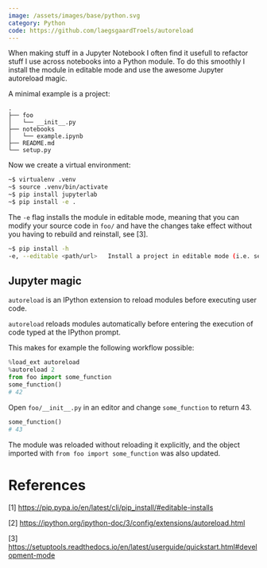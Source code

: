 ```yaml
---
image: /assets/images/base/python.svg
category: Python
code: https://github.com/laegsgaardTroels/autoreload
---
```


When making stuff in a Jupyter Notebook I often find it usefull to refactor stuff I use across notebooks into a Python module. To do this smoothly I install the module in editable mode and use the awesome Jupyter autoreload magic. <!--more-->

A minimal example is a project:

```
.
├── foo
│   └── __init__.py
├── notebooks
│   └── example.ipynb
├── README.md
└── setup.py
```

Now we create a virtual environment:

```bash
~$ virtualenv .venv
~$ source .venv/bin/activate
~$ pip install jupyterlab
~$ pip install -e .
```

The `-e` flag installs the module in editable mode, meaning that you can modify your source code in `foo/` and have the changes take effect without you having to rebuild and reinstall, see [3].

```bash
~$ pip install -h
-e, --editable <path/url>   Install a project in editable mode (i.e. setuptools "develop mode") from a local project path or a VCS url.
```

## Jupyter magic

`autoreload` is an IPython extension to reload modules before executing user code.

`autoreload` reloads modules automatically before entering the execution of code typed at the IPython prompt.

This makes for example the following workflow possible:

```python
%load_ext autoreload
%autoreload 2
from foo import some_function
some_function()
# 42
```

Open `foo/__init__.py` in an editor and change `some_function` to return 43.

```python
some_function()
# 43
```
The module was reloaded without reloading it explicitly, and the object imported with `from foo import some_function` was also updated.

# References

[1] https://pip.pypa.io/en/latest/cli/pip_install/#editable-installs

[2] https://ipython.org/ipython-doc/3/config/extensions/autoreload.html

[3] https://setuptools.readthedocs.io/en/latest/userguide/quickstart.html#development-mode
